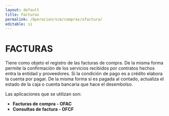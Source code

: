 ```yaml
---
layout: default
title: Facturas
permalink: /Operacion/scm/compras/ofactura/
editable: si
---
```


# FACTURAS  

Tiene como objeto el registro de las facturas de compra.  De la misma forma permite la confirmación de los servicios recibidos por contratos hechos entra la entidad y proveedores.  Si la condición de pago es a crédito elabora la cuenta por pagar. De la misma forma si es pagada al contado, actualiza el estado de la caja o cuenta bancaria que hace el desembolso.  

Las aplicaciones que se utilizan son:  

* **Facturas de compra - OFAC**  
* **Consultas de factura - OFCF**

